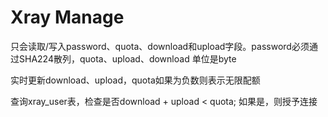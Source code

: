 # Xray Manage

只会读取/写入password、quota、download和upload字段。password必须通过SHA224散列，quota、upload、download 单位是byte

实时更新download、upload，quota如果为负数则表示无限配额

查询xray_user表，检查是否download + upload < quota; 如果是，则授予连接
